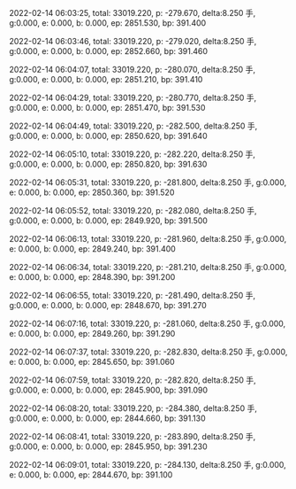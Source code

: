 2022-02-14 06:03:25, total: 33019.220, p: -279.670, delta:8.250 手, g:0.000, e: 0.000, b: 0.000, ep: 2851.530, bp: 391.400

2022-02-14 06:03:46, total: 33019.220, p: -279.020, delta:8.250 手, g:0.000, e: 0.000, b: 0.000, ep: 2852.660, bp: 391.460

2022-02-14 06:04:07, total: 33019.220, p: -280.070, delta:8.250 手, g:0.000, e: 0.000, b: 0.000, ep: 2851.210, bp: 391.410

2022-02-14 06:04:29, total: 33019.220, p: -280.770, delta:8.250 手, g:0.000, e: 0.000, b: 0.000, ep: 2851.470, bp: 391.530

2022-02-14 06:04:49, total: 33019.220, p: -282.500, delta:8.250 手, g:0.000, e: 0.000, b: 0.000, ep: 2850.620, bp: 391.640

2022-02-14 06:05:10, total: 33019.220, p: -282.220, delta:8.250 手, g:0.000, e: 0.000, b: 0.000, ep: 2850.820, bp: 391.630

2022-02-14 06:05:31, total: 33019.220, p: -281.800, delta:8.250 手, g:0.000, e: 0.000, b: 0.000, ep: 2850.360, bp: 391.520

2022-02-14 06:05:52, total: 33019.220, p: -282.080, delta:8.250 手, g:0.000, e: 0.000, b: 0.000, ep: 2849.920, bp: 391.500

2022-02-14 06:06:13, total: 33019.220, p: -281.960, delta:8.250 手, g:0.000, e: 0.000, b: 0.000, ep: 2849.240, bp: 391.400

2022-02-14 06:06:34, total: 33019.220, p: -281.210, delta:8.250 手, g:0.000, e: 0.000, b: 0.000, ep: 2848.390, bp: 391.200

2022-02-14 06:06:55, total: 33019.220, p: -281.490, delta:8.250 手, g:0.000, e: 0.000, b: 0.000, ep: 2848.670, bp: 391.270

2022-02-14 06:07:16, total: 33019.220, p: -281.060, delta:8.250 手, g:0.000, e: 0.000, b: 0.000, ep: 2849.260, bp: 391.290

2022-02-14 06:07:37, total: 33019.220, p: -282.830, delta:8.250 手, g:0.000, e: 0.000, b: 0.000, ep: 2845.650, bp: 391.060

2022-02-14 06:07:59, total: 33019.220, p: -282.820, delta:8.250 手, g:0.000, e: 0.000, b: 0.000, ep: 2845.900, bp: 391.090

2022-02-14 06:08:20, total: 33019.220, p: -284.380, delta:8.250 手, g:0.000, e: 0.000, b: 0.000, ep: 2844.660, bp: 391.130

2022-02-14 06:08:41, total: 33019.220, p: -283.890, delta:8.250 手, g:0.000, e: 0.000, b: 0.000, ep: 2845.950, bp: 391.230

2022-02-14 06:09:01, total: 33019.220, p: -284.130, delta:8.250 手, g:0.000, e: 0.000, b: 0.000, ep: 2844.670, bp: 391.100